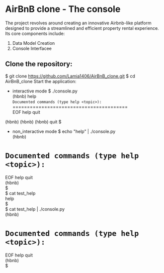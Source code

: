 # AirBnB clone - The console
The project revolves around creating an innovative Airbnb-like platform designed to provide a streamlined and efficient property rental experience. Its core components include:

1. Data Model Creation
2. Console Interfacee

## Clone the repository:
$ git clone https://github.com/Lamia1406/AirBnB_clone.git
$ cd AirBnB_clone
Start the application:
- interactive mode
$ ./console.py  
(hbnb) help  
`Documented commands (type help <topic>):`  
========================================  
EOF  help  quit  
  
(hbnb) 
(hbnb) 
(hbnb) quit
$

- non_interactive mode
$ echo "help" | ./console.py  
(hbnb)  
  
`Documented commands (type help <topic>):`  
========================================  
EOF  help  quit  
(hbnb)  
$  
$ cat test_help  
help  
$  
$ cat test_help | ./console.py  
(hbnb)  
  
`Documented commands (type help <topic>):`  
========================================  
EOF  help  quit  
(hbnb)  
$  

